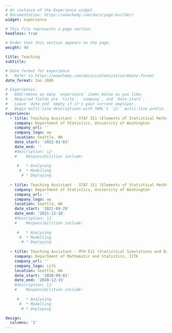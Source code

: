```yaml
---
# An instance of the Experience widget.
# Documentation: https://wowchemy.com/docs/page-builder/
widget: experience

# This file represents a page section.
headless: true

# Order that this section appears on the page.
weight: 40

title: Teaching
subtitle:

# Date format for experience
#   Refer to https://wowchemy.com/docs/customization/#date-format
date_format: Jan 2006

# Experiences.
#   Add/remove as many `experience` items below as you like.
#   Required fields are `title`, `company`, and `date_start`.
#   Leave `date_end` empty if it's your current employer.
#   Begin multi-line descriptions with YAML's `|2-` multi-line prefix.
experience:
  - title: Teaching Assistant - STAT 311 (Elements of Statistical Methods)
    company: Department of Statistics, University of Washington
    company_url: ''
    company_logo: uw
    location: Seattle, WA
    date_start: '2022-01-03'
    date_end: ''
    #description: |2-
    #    Responsibilities include:
        
     #   * Analysing
      #  * Modelling
       # * Deploying
        
  - title: Teaching Assistant - STAT 311 (Elements of Statistical Methods)
    company: Department of Statistics, University of Washington
    company_url: ''
    company_logo: uw
    location: Seattle, WA
    date_start: '2021-09-29'
    date_end: '2021-12-18'
    #description: |2-
    #    Responsibilities include:
        
     #   * Analysing
      #  * Modelling
       # * Deploying
       
  - title: Teaching Assistant - MTH 511 (Statistical Simulations and Data Analysis)
    company: Department of Mathematic and Statistics, IITK
    company_url: ''
    company_logo: iitk
    location: Seattle, WA
    date_start: '2020-09-01'
    date_end: '2020-12-15'
    #description: |2-
    #    Responsibilities include:
        
     #   * Analysing
      #  * Modelling
       # * Deploying

design:
  columns: '2'
---
```

